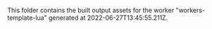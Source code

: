 This folder contains the built output assets for the worker "workers-template-lua" generated at 2022-06-27T13:45:55.211Z.